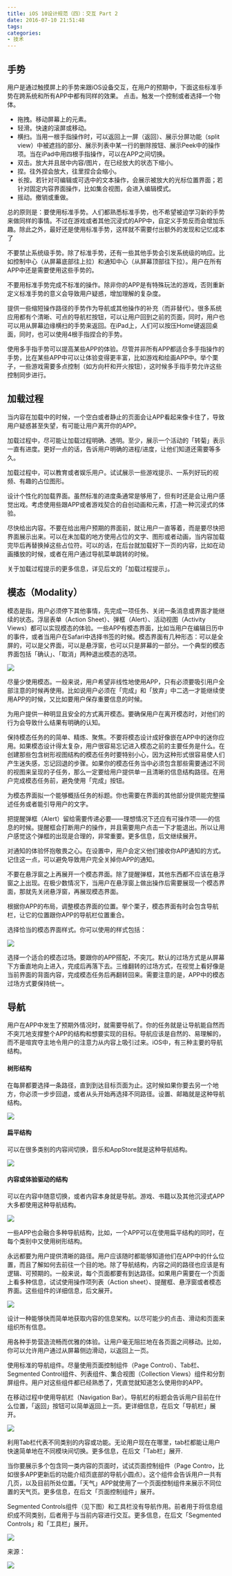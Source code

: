 ```yaml
---
title: iOS 10设计规范（四）：交互 Part 2
date: 2016-07-10 21:51:48
tags:
categories:
- 技术
---
```


## 手势

用户是通过触摸屏上的手势来跟iOS设备交互，在用户的预期中，下面这些标准手势在跨系统和所有APP中都有同样的效果。
点击。触发一个控制或者选择一个物体。

- 拖拽。移动屏幕上的元素。
- 轻滑。快速的滚屏或移动。
- 横扫。当用一根手指操作时，可以返回上一屏（返回）、展示分屏功能（split view）中被遮挡的部分、展示列表中某一行的删除按钮、展示Peek中的操作项。当在iPad中用四根手指操作，可以在APP之间切换。
- 双击。放大并且居中内容/图片，在已经放大的状态下缩小。
- 捏。往外捏会放大，往里捏合会缩小。
- 长按。若针对可编辑或可选中的文本操作，会展示被放大的光标位置界面；若针对固定内容界面操作，比如集合视图，会进入编辑模式。
- 摇动。撤销或重做。

总的原则是：要使用标准手势。人们都熟悉标准手势，也不希望被迫学习新的手势来做同样的事情。不过在游戏或者其他沉浸式的APP中，自定义手势反而会增加乐趣。除此之外，最好还是使用标准手势，这样就不需要付出额外的发现和记忆成本了

不要禁止系统级手势。除了标准手势，还有一些其他手势会引发系统级的响应。比如控制中心（从屏幕底部往上拉）和通知中心（从屏幕顶部往下拉）。用户在所有APP中还是需要使用这些手势的。

不要用标准手势完成不标准的操作。除非你的APP是有特殊玩法的游戏，否则重新定义标准手势的意义会导致用户疑惑，增加理解的复杂度。

提供一些缩短操作路径的手势作为导航或其他操作的补充（而非替代）。很多系统应用都有个清晰、可点的导航栏按钮，可以让用户回到之前的页面，同时，用户也可以用从屏幕边缘横扫的手势来返回。在iPad上，人们可以按压Home键返回桌面，同时，也可以使用4根手指捏合的手势。

使用多手指手势可以提高某些APP的体验。尽管并非所有APP都适合多手指操作的手势，比在某些APP中可以让体验变得更丰富，比如游戏和绘画APP中。举个栗子，一些游戏需要多点控制（如方向杆和开火按钮），这时候多手指手势允许这些控制同步进行。


## 加载过程

当内容在加载中的时候，一个空白或者静止的页面会让APP看起来像卡住了，导致用户疑惑甚至失望，有可能让用户离开你的APP。

加载过程中，尽可能让加载过程明确、透明。至少，展示一个活动的「转菊」表示一直有进度。更好一点的话，告诉用户明确的进程/进度，让他们知道还需要等多久。

加载过程中，可以教育或者娱乐用户。试试展示一些游戏提示、一系列好玩的视频、有趣的占位图形。

设计个性化的加载界面。虽然标准的进度条通常是够用了，但有时还是会让用户感觉出戏。考虑使用些跟APP或者游戏契合的自创动画和元素，打造一种沉浸式的体验。

尽快给出内容。不要在给出用户预期的界面前，就让用户一直等着，而是要尽快把界面展示出来。可以在未加载的地方使用占位的文字、图形或者动画，当内容加载完毕后再替换掉这些占位符。可以的话，在后台就加载好下一页的内容，比如在动画播放的时候，或者在用户通过导航菜单跳转的时候。

关于加载过程提示的更多信息，详见后文的「加载过程提示」。

## 模态（Modality）
模态是指，用户必须停下其他事情，先完成一项任务、关闭一条消息或界面才能继续的状态。浮层表单（Action Sheet）、弹框（Alert）、活动视图（Activity Views）都可以实现模态的体验。一些APP有模态界面，比如当用户在编辑日历中的事件，或者当用户在Safari中选择书签的时候。模态界面有几种形态：可以是全屏的，可以是父界面，可以是悬浮窗，也可以只是屏幕的一部分。一个典型的模态界面包括「确认」、「取消」两种退出模态的选项。

![](http://pics.naaln.com/blog/2019-01-14-032535.jpg)

尽量少使用模态。一般来说，用户希望非线性地使用APP，只有必须要吸引用户全部注意的时候再使用。比如说用户必须在「完成」和「放弃」中二选一才能继续使用APP的时候，又比如要用户保存重要信息的时候。

为用户提供一种明显且安全的方式离开模态。要确保用户在离开模态时，对他们的行为会导致什么结果有明确的认知。

保持模态任务的的简单、精炼、聚焦。不要将模态设计成好像嵌在APP中的迷你应用。如果模态设计得太复杂，用户很容易忘记进入模态之前的主要任务是什么。在创建那些包含树形视图结构的模态任务时要特别小心，因为这种形式很容易使人们产生迷失感，忘记回退的步骤。如果你的模态任务当中必须包含那些需要通过不同的视图来呈现的子任务，那么一定要给用户提供单一且清晰的信息结构路径。在用户完成模态任务前，避免使用「完成」按钮。

为模态界面拟一个能够概括任务的标题。你也需要在界面的其他部分提供能完整描述任务或者能引导用户的文字。

把提醒弹框（Alert）留给需要传递必要——理想情况下还应有可操作项——的信息的时候。提醒框会打断用户的操作，并且需要用户点击一下才能退出。所以让用户感觉这个弹框的出现是合理的，非常重要。更多信息，后文继续展开。

对通知的体验怀抱敬畏之心。在设置中，用户会定义他们接收你APP通知的方式。记住这一点，可以避免导致用户完全关掉你APP的通知。

不要在悬浮窗之上再展开一个模态界面。除了提醒弹框，其他东西都不应该在悬浮窗之上出现。在极少数情况下，当用户在悬浮窗上做出操作后需要展现一个模态界面，那就先关闭悬浮窗，再展现模态界面。

根据你APP的布局，调整模态界面的位置。举个栗子，模态界面有时会包含导航栏，让它的位置跟你APP的导航栏位置重合。

选择恰当的模态界面样式。你可以使用的样式包括：

![](http://pics.naaln.com/blog/2019-01-14-032538.jpg)

选择一个适合的模态过场。要跟你的APP搭配，不突兀。默认的过场方式是从屏幕下方垂直地向上进入，完成后再落下去。三维翻转的过场方式，在视觉上看好像是当前界面的背面内容，完成模态任务后再翻转回来。需要注意的是，APP中的模态过场方式要保持统一。

## 导航

用户在APP中发生了预期外情况时，就需要导航了。你的任务就是让导航能自然而不突兀地支撑整个APP的结构和想要实现的目标。导航应该是自然的、易理解的，而不是喧宾夺主地令用户的注意力从内容上吸引过来。iOS中，有三种主要的导航结构。

#### 树形结构

在每屏都要选择一条路径，直到到达目标页面为止。这时候如果你要去另一个地方，你必须一步步回退，或者从头开始再选择不同路径。设置、邮箱就是这种导航结构。

![](http://pics.naaln.com/blog/2019-01-14-032539.jpg)

#### 扁平结构

可以在很多类别的内容间切换，音乐和AppStore就是这种导航结构。

![](http://pics.naaln.com/blog/2019-01-14-032541.jpg)

#### 内容或体验驱动的结构

可以在内容中随意切换，或者内容本身就是导航。游戏、书籍以及其他沉浸式APP大多都使用这种导航结构。

![](http://pics.naaln.com/blog/2019-01-14-032543.jpg)

一些APP也会融合多种导航结构，比如，一个APP可以在使用扁平结构的同时，在每个类别中又使用树形结构。

永远都要为用户提供清晰的路径。用户应该随时都能够知道他们在APP中的什么位置，而且了解如何去前往一个目的地。除了导航结构，内容之间的路径也应该是有逻辑、可预期的。一般来说，每个页面都要有到达路径。如果用户需要在一个页面上看多种信息，试试使用操作项列表（Action sheet）、提醒框、悬浮窗或者模态界面。这些组件的详细信息，后文展开。

![](http://pics.naaln.com/blog/2019-01-14-032544.jpg)

设计一种能够快而简单地获取内容的信息架构。以尽可能少的点击、滑动和页面来组织所有信息。

用各种手势营造流畅而优雅的体验。让用户毫无阻拦地在各页面之间移动。比如，你可以允许用户通过从屏幕侧边滑动，以返回上一页。

使用标准的导航组件。尽量使用页面控制组件（Page Control）、Tab栏、Segmented Control组件、列表组件、集合视图（Collection Views）组件和分割屏组件。用户对这些组件都已经熟悉了，凭直觉就知道怎么使用你的APP。

在移动过程中使用导航栏（Navigation Bar）。导航栏的标题会告诉用户目前在什么位置，「返回」按钮可以简单返回上一页。更详细信息，在后文「导航栏」展开。

![](http://pics.naaln.com/blog/2019-01-14-032546.jpg)

利用Tab栏代表不同类别的内容或功能。无论用户现在在哪里，tab栏都能让用户快速简单地在不同模块间切换。更多信息，在后文「Tab栏」展开.

当你要展示多个包含同一类内容的页面时，试试页面控制组件（Page Contro，比如很多APP更新后的功能介绍页底部的导航小圆点）。这个组件会告诉用户一共有几页，以及目前所处位置。「天气」APP就使用了一个页面控制组件来展示不同位置的天气页。更多信息，在后文「页面控制组件」展开。

Segmented Controls组件（见下图）和工具栏没有导航作用。前者用于将信息组织成不同类别，后者用于与当前内容进行交互。更多信息，在后文「Segmented Controls」和「工具栏」展开。

![](http://pics.naaln.com/blog/2019-01-14-032547.jpg)


来源：

![](http://pics.naaln.com/blog/2019-01-14-032548.jpg)